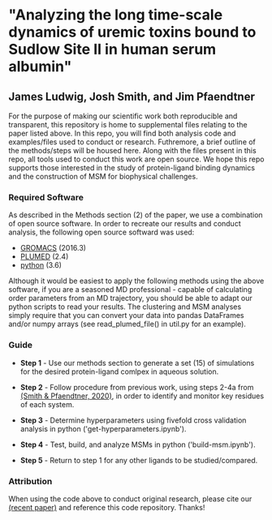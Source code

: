 # "Analyzing the long time-scale dynamics of uremic toxins bound to Sudlow Site II in human serum albumin" 
James Ludwig, Josh Smith, and Jim Pfaendtner
---
For the purpose of making our scientific work both reproducible and transparent, this repository is home to supplemental files relating to the paper listed above. In this repo, you will find both analysis code and examples/files used to conduct or research. Futhremore, a brief outline of the methods/steps will be housed here. Along with the files present in this repo, all tools used to conduct this work are open source. We hope this repo supports those interested in the study of protein-ligand binding dynamics and the construction of MSM for biophysical challenges.

### Required Software

As described in the Methods section (2) of the paper, we use a combination of open source software. In order to recreate our results and conduct analysis, the following open source softward was used:

- [GROMACS](http://www.gromacs.org/) (2016.3)
- [PLUMED](https://www.plumed.org/) (2.4)
- [python](https://www.python.org/) (3.6)

Although it would be easiest to apply the following methods using the above software, if you are a seasoned MD professional - capable of calculating order parameters from an MD trajectory, you should be able to adapt our python scripts to read your results. The clustering and MSM analyses simply require that you can convert your data into pandas DataFrames and/or numpy arrays (see read_plumed_file() in util.py for an example). 

### Guide

- __Step 1__ - Use our methods section to generate a set (15) of simulations for the desired protein-ligand comlpex in aqueous solution.

- __Step 2__ - Follow procedure from previous work, using steps 2-4a from [(Smith & Pfaendtner, 2020)](https://github.com/UWPRG/pbut_analysis), in order to identify and monitor key residues of each system.

- __Step 3__ - Determine hyperparameters using fivefold cross validation analysis in python ('get-hyperparameters.ipynb').

- __Step 4__ - Test, build, and analyze MSMs in python ('build-msm.ipynb').

- __Step 5__ -  Return to step 1 for any other ligands to be studied/compared.

### Attribution

When using the code above to conduct original research, please cite our [(recent paper)](https://pubs.acs.org/doi/abs/10.1021/acs.jpcb.1c00221) and reference this code repository. Thanks!
